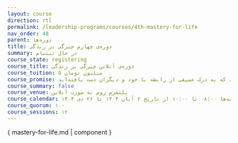 ```yaml
---
layout: course
direction: rtl
permalink: /leadership-programs/courses/4th-mastery-for-life
nav_order: 48
parent: دوره‌ها
title: دوره‌ی چهارم چیرگی بر زندگی
summary: در حال ثبتنام
course_state: registering
course_title: دوره‌ی آنلاین چیرگی بر زندگی
course_tuition: ۵ میلیون تومان
course_promise: شما این دوره را در حالی ترک خواهید کرد که به درک عمیقی از رابطه با خود و دیگران دست یافته‌اید
course_summary: false
course_venue: پلتفرم زوم به صورت آنلاین
course_calendar: جمعه‌ها ۰۸:۰۰ تا ۱۰:۰۰ از تاریخ ۲ آبان ۱۴۰۴ تا ۲۶ دی ۱۴۰۴
course_quorum: ۱۰۰
course_sessions: ۱۲
---
```


{ mastery-for-life.md | component }
